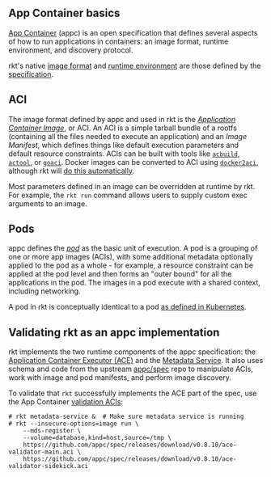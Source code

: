 ## App Container basics

[App Container][appc-repo] (appc) is an open specification that defines several aspects of how to run applications in containers: an image format, runtime environment, and discovery protocol.

rkt's native [image format](#aci) and [runtime environment](#pods) are those defined by the [specification][appc-spec].

## ACI

The image format defined by appc and used in rkt is the [_Application Container Image_][appc-aci], or ACI.
An ACI is a simple tarball bundle of a rootfs (containing all the files needed to execute an application) and an _Image Manifest_, which defines things like default execution parameters and default resource constraints.
ACIs can be built with tools like [`acbuild`][acbuild], [`actool`][actool], or [`goaci`][goaci].
Docker images can be converted to ACI using [`docker2aci`][docker2aci], although rkt will [do this automatically][running-docker-images].

Most parameters defined in an image can be overridden at runtime by rkt. For example, the `rkt run` command allows users to supply custom exec arguments to an image.

## Pods

appc defines the [_pod_][appc-pods] as the basic unit of execution.
A pod is a grouping of one or more app images (ACIs), with some additional metadata optionally applied to the pod as a whole - for example, a resource constraint can be applied at the pod level and then forms an "outer bound" for all the applications in the pod.
The images in a pod execute with a shared context, including networking.

A pod in rkt is conceptually identical to a pod [as defined in Kubernetes][k8s-pods].

## Validating rkt as an appc implementation

rkt implements the two runtime components of the appc specification: the [Application Container Executor (ACE)][appc-ace] and the [Metadata Service][appc-meta].
It also uses schema and code from the upstream [appc/spec][appc-spec] repo to manipulate ACIs, work with image and pod manifests, and perform image discovery.

To validate that `rkt` successfully implements the ACE part of the spec, use the App Container [validation ACIs][appc-val]:

```
# rkt metadata-service &  # Make sure metadata service is running
# rkt --insecure-options=image run \
	--mds-register \
	--volume=database,kind=host,source=/tmp \
	https://github.com/appc/spec/releases/download/v0.8.10/ace-validator-main.aci \
	https://github.com/appc/spec/releases/download/v0.8.10/ace-validator-sidekick.aci
```

[acbuild]: https://github.com/containers/build
[actool]: https://github.com/appc/spec#building-acis
[appc-repo]: https://github.com/appc/spec/
[appc-spec]: https://github.com/appc/spec/blob/master/SPEC.md
[appc-aci]: https://github.com/appc/spec/blob/master/spec/aci.md#app-container-image
[appc-pods]: https://github.com/appc/spec/blob/master/spec/pods.md#app-container-pods-pods
[appc-ace]: https://github.com/appc/spec/blob/master/spec/ace.md#app-container-executor
[appc-meta]: https://github.com/appc/spec/blob/master/spec/ace.md#app-container-metadata-service
[appc-val]: https://github.com/appc/spec/blob/master/README.md#validating-app-container-executors-aces
[docker2aci]: https://github.com/appc/docker2aci
[goaci]: https://github.com/appc/goaci
[k8s-pods]: http://kubernetes.io/docs/user-guide/pods/
[running-docker-images]: running-docker-images.md
